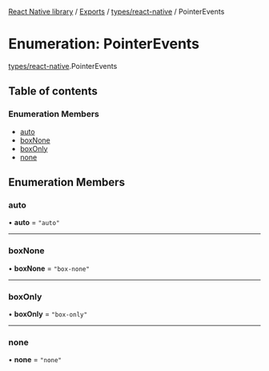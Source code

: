 [React Native library](../index.md) / [Exports](../modules.md) / [types/react-native](../modules/types_react_native.md) / PointerEvents

# Enumeration: PointerEvents

[types/react-native](../modules/types_react_native.md).PointerEvents

## Table of contents

### Enumeration Members

- [auto](types_react_native.PointerEvents.md#auto)
- [boxNone](types_react_native.PointerEvents.md#boxnone)
- [boxOnly](types_react_native.PointerEvents.md#boxonly)
- [none](types_react_native.PointerEvents.md#none)

## Enumeration Members

### auto

• **auto** = ``"auto"``

___

### boxNone

• **boxNone** = ``"box-none"``

___

### boxOnly

• **boxOnly** = ``"box-only"``

___

### none

• **none** = ``"none"``
